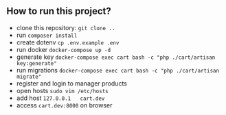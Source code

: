 ## How to run this project?
- clone this repository: `git clone ..`
- run `composer install`
- create dotenv `cp .env.example .env`
- run docker `docker-compose up -d`
- generate key `docker-compose exec cart bash -c "php ./cart/artisan key:generate"` 
- run migrations `docker-compose exec cart bash -c "php ./cart/artisan migrate"` 
- register and login to manager products
- open hosts `sudo vim /etc/hosts`
- add host `127.0.0.1   cart.dev`
- access `cart.dev:8000` on browser
